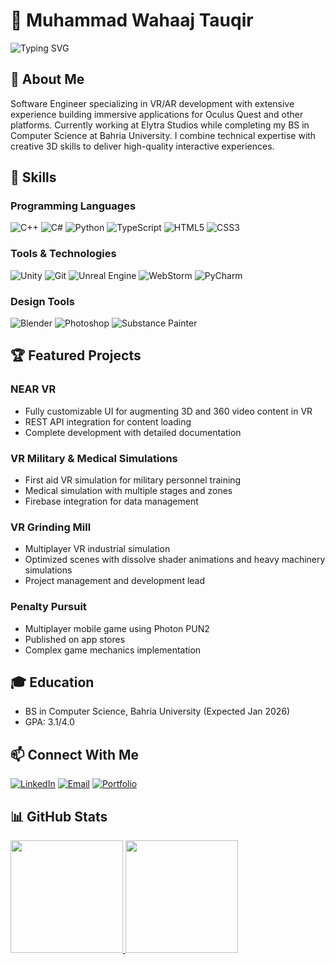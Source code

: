 # 👋 Muhammad Wahaaj Tauqir

<div align="left">
  <img src="https://readme-typing-svg.herokuapp.com?font=Fira+Code&pause=1000&width=435&lines=VR+%2F+AR+Developer;Software+Engineer;Game+Developer;3D+Generalist" alt="Typing SVG" />
</div>

## 🚀 About Me

Software Engineer specializing in VR/AR development with extensive experience building immersive applications for Oculus Quest and other platforms. Currently working at Elytra Studios while completing my BS in Computer Science at Bahria University. I combine technical expertise with creative 3D skills to deliver high-quality interactive experiences.

## 🔧 Skills

### Programming Languages
![C++](https://img.shields.io/badge/-C++-00599C?style=flat-square&logo=c%2B%2B&logoColor=white)
![C#](https://img.shields.io/badge/-C%23-239120?style=flat-square&logo=c-sharp&logoColor=white)
![Python](https://img.shields.io/badge/-Python-3776AB?style=flat-square&logo=python&logoColor=white)
![TypeScript](https://img.shields.io/badge/-TypeScript-007ACC?style=flat-square&logo=typescript&logoColor=white)
![HTML5](https://img.shields.io/badge/-HTML5-E34F26?style=flat-square&logo=html5&logoColor=white)
![CSS3](https://img.shields.io/badge/-CSS3-1572B6?style=flat-square&logo=css3&logoColor=white)

### Tools & Technologies
![Unity](https://img.shields.io/badge/-Unity-000000?style=flat-square&logo=unity&logoColor=white)
![Git](https://img.shields.io/badge/-Git-F05032?style=flat-square&logo=git&logoColor=white)
![Unreal Engine](https://img.shields.io/badge/-Unreal%20Engine-313131?style=flat-square&logo=unreal-engine&logoColor=white)
![WebStorm](https://img.shields.io/badge/-WebStorm-000000?style=flat-square&logo=webstorm&logoColor=white)
![PyCharm](https://img.shields.io/badge/-PyCharm-000000?style=flat-square&logo=pycharm&logoColor=white)

### Design Tools
![Blender](https://img.shields.io/badge/-Blender-F5792A?style=flat-square&logo=blender&logoColor=white)
![Photoshop](https://img.shields.io/badge/-Photoshop-31A8FF?style=flat-square&logo=adobe-photoshop&logoColor=white)
![Substance Painter](https://img.shields.io/badge/-Substance%20Painter-B82435?style=flat-square&logo=substance-painter&logoColor=white)

## 🏆 Featured Projects

### NEAR VR
- Fully customizable UI for augmenting 3D and 360 video content in VR
- REST API integration for content loading
- Complete development with detailed documentation

### VR Military & Medical Simulations
- First aid VR simulation for military personnel training
- Medical simulation with multiple stages and zones
- Firebase integration for data management

### VR Grinding Mill
- Multiplayer VR industrial simulation
- Optimized scenes with dissolve shader animations and heavy machinery simulations
- Project management and development lead

### Penalty Pursuit
- Multiplayer mobile game using Photon PUN2 
- Published on app stores
- Complex game mechanics implementation

## 🎓 Education

- BS in Computer Science, Bahria University (Expected Jan 2026)
- GPA: 3.1/4.0

## 📫 Connect With Me

[![LinkedIn](https://img.shields.io/badge/-LinkedIn-0077B5?style=for-the-badge&logo=linkedin&logoColor=white)](https://linkedin.com/in/wahaajtauqir)
[![Email](https://img.shields.io/badge/-Email-D14836?style=for-the-badge&logo=gmail&logoColor=white)](mailto:wahaaj.dev@gmail.com)
[![Portfolio](https://img.shields.io/badge/-Portfolio-000000?style=for-the-badge&logo=About.me&logoColor=white)](https://wahaaj.dev)

## 📊 GitHub Stats

<a href="https://github.com/WahaajTauqir">
  <img height="180em" src="https://github-readme-stats.vercel.app/api?username=WahaajTauqir&show_icons=true&theme=tokyonight&include_all_commits=true&count_private=true"/>
  <img height="180em" src="https://github-readme-stats.vercel.app/api/top-langs/?username=WahaajTauqir&layout=compact&langs_count=6&theme=tokyonight"/>
</a>
